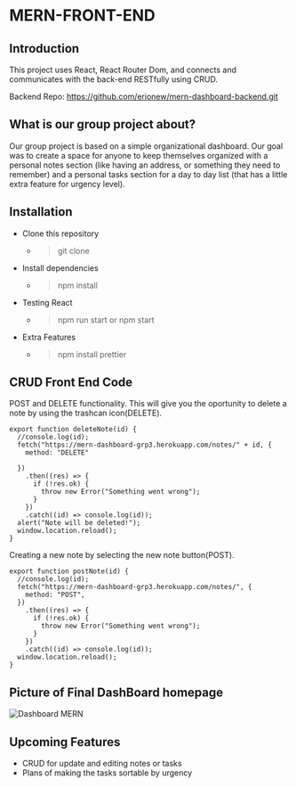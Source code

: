 # MERN-FRONT-END

## Introduction
 This project uses React, React Router Dom, and connects and communicates with the back-end RESTfully using CRUD. 

 Backend Repo: https://github.com/erionew/mern-dashboard-backend.git
 

## What is our group project about?
Our group project is based on a simple organizational dashboard. Our goal was to create a space for anyone to keep themselves organized with a personal notes section (like having an address, or something they need to remember) and a personal tasks section for a day to day list (that has a little extra feature for urgency level).

## Installation  
- Clone this repository
    - > git clone

- Install dependencies
     - > npm install 
    
- Testing React
   - > npm run start or npm start

- Extra Features
    - > npm install prettier


## CRUD Front End Code
POST and DELETE functionality. This will give you the oportunity to delete a note by using the trashcan icon(DELETE). 

```
export function deleteNote(id) {
  //console.log(id);
  fetch("https://mern-dashboard-grp3.herokuapp.com/notes/" + id, {
    method: "DELETE"

  })
    .then((res) => {
      if (!res.ok) {
        throw new Error("Something went wrong");
      }
    })
    .catch((id) => console.log(id));
  alert("Note will be deleted!");
  window.location.reload();
}
```
Creating a new note by selecting the new note button(POST).
```
export function postNote(id) {
  //console.log(id);
  fetch("https://mern-dashboard-grp3.herokuapp.com/notes/", {
    method: "POST",
  })
    .then((res) => {
      if (!res.ok) {
        throw new Error("Something went wrong");
      }
    })
    .catch((id) => console.log(id));
  window.location.reload();
}

```


## Picture of Final DashBoard homepage

![Dashboard MERN](https://i.imgur.com/aLskatE.png) 

## Upcoming Features
- CRUD for update and editing notes or tasks
- Plans of making the tasks sortable by urgency
